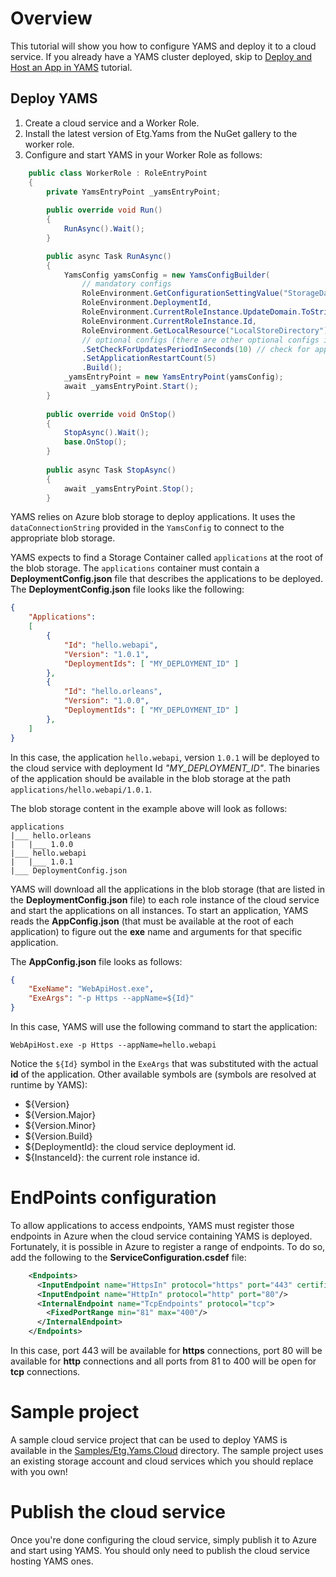 # Overview

This tutorial will show you how to configure YAMS and deploy it to a cloud service. If you already have a YAMS cluster deployed, skip to [Deploy and Host an App in YAMS](Deploy&Host_an_App_in_YAMS.md) tutorial.

## Deploy YAMS
1. Create a cloud service and a Worker Role.
2. Install the latest version of Etg.Yams from the NuGet gallery to the worker role.
3. Configure and start YAMS in your Worker Role as follows:

```csharp
    public class WorkerRole : RoleEntryPoint
    {
        private YamsEntryPoint _yamsEntryPoint;
        
        public override void Run()
        {
            RunAsync().Wait();
        }

        public async Task RunAsync()
        {
            YamsConfig yamsConfig = new YamsConfigBuilder(
                // mandatory configs
                RoleEnvironment.GetConfigurationSettingValue("StorageDataConnectionString"),
                RoleEnvironment.DeploymentId,
                RoleEnvironment.CurrentRoleInstance.UpdateDomain.ToString(),
                RoleEnvironment.CurrentRoleInstance.Id, 
                RoleEnvironment.GetLocalResource("LocalStoreDirectory").RootPath)
                // optional configs (there are other optional configs in YamsConfigBuilder)
                .SetCheckForUpdatesPeriodInSeconds(10) // check for apps every 10 seconds
                .SetApplicationRestartCount(5)
                .Build();
            _yamsEntryPoint = new YamsEntryPoint(yamsConfig);
            await _yamsEntryPoint.Start();
        }
        
        public override void OnStop()
        {
            StopAsync().Wait();
            base.OnStop();
        }        
        
        public async Task StopAsync()
        {
            await _yamsEntryPoint.Stop();
        }        
```

YAMS relies on Azure blob storage to deploy applications. It uses the `dataConnectionString` provided in the `YamsConfig` to connect to the appropriate blob storage.

YAMS expects to find a Storage Container called `applications` at the root of the blob storage. The `applications` container must contain a **DeploymentConfig.json** file that describes the applications to be deployed. The **DeploymentConfig.json** file looks like the following:

```json
{
	"Applications":
	[
        {
            "Id": "hello.webapi",
            "Version": "1.0.1",
            "DeploymentIds": [ "MY_DEPLOYMENT_ID" ]
        },	
		{
            "Id": "hello.orleans",
			"Version": "1.0.0",
            "DeploymentIds": [ "MY_DEPLOYMENT_ID" ]
		},
	]
}
```

In this case, the application `hello.webapi`, version `1.0.1` will be deployed to the cloud service with deployment Id *"MY_DEPLOYMENT_ID"*. The binaries of the application should be available in the blob storage at the path `applications/hello.webapi/1.0.1`.

The blob storage content in the example above will look as follows:

```
applications
|___ hello.orleans
|   |___ 1.0.0
|___ hello.webapi
|   |___ 1.0.1
|___ DeploymentConfig.json            
```

YAMS will download all the applications in the blob storage (that are listed in the **DeploymentConfig.json** file) to each role instance of the cloud service and start the applications on all instances. To start an application, YAMS reads the **AppConfig.json** (that must be available at the root of each application) to figure out the **exe** name and arguments for that specific application.

The **AppConfig.json** file looks as follows:

```json
{
    "ExeName": "WebApiHost.exe",
    "ExeArgs": "-p Https --appName=${Id}"
}
```

In this case, YAMS will use the following command to start the application:

```
WebApiHost.exe -p Https --appName=hello.webapi
```

Notice the `${Id}` symbol in the `ExeArgs` that was substituted with the actual **id** of the application. Other available symbols are (symbols are resolved at runtime by YAMS):
* ${Version}
* ${Version.Major}
* ${Version.Minor}
* ${Version.Build}
* ${DeploymentId}: the cloud service deployment id.
* ${InstanceId}: the current role instance id.


# EndPoints configuration

To allow applications to access endpoints, YAMS must register those endpoints in Azure when the cloud service containing YAMS is deployed. Fortunately, it is possible in Azure to register a range of endpoints. To do so, add the following to the **ServiceConfiguration.csdef** file:

```xml
    <Endpoints>
      <InputEndpoint name="HttpsIn" protocol="https" port="443" certificate="your-certificate.net"/>
      <InputEndpoint name="HttpIn" protocol="http" port="80"/>
      <InternalEndpoint name="TcpEndpoints" protocol="tcp">
        <FixedPortRange min="81" max="400"/>
      </InternalEndpoint>
    </Endpoints>
```

In this case, port 443 will be available for **https** connections, port 80 will be available for **http** connections and all ports from 81 to 400 will be open for **tcp** connections.

# Sample project
A sample cloud service project that can be used to deploy YAMS is available in the [Samples/Etg.Yams.Cloud](../Samples/Etg.Yams.Cloud) directory. The sample project uses an existing storage account and cloud services which you should replace with you own! 

# Publish the cloud service

Once you're done configuring the cloud service, simply publish it to Azure and start using YAMS. You should only need to publish the cloud service hosting YAMS ones.
